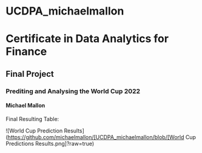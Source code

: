 # UCDPA_michaelmallon
# Certificate in Data Analytics for Finance
## Final Project
### Prediting and Analysing the World Cup 2022
#### Michael Mallon

Final Resulting Table:

![World Cup Prediction Results](https://github.com/michaelmallon/[UCDPA_michaelmallon/blob/[World Cup Predictions Results.png]?raw=true)
